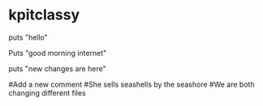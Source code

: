 kpitclassy
==========

puts "hello"

Puts "good morning internet"

puts "new changes are here"


#Add a new comment
#She sells seashells by the seashore
#We are both changing different files
